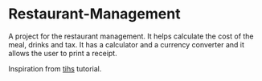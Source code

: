 # Restaurant-Management

A project for the restaurant management. It helps calculate the cost of the meal, drinks and tax. 
It has a calculator and a currency converter and it allows the user to print a receipt.

Inspiration from [tihs](https://www.youtube.com/watch?v=sOwtzVn0hv4&t=1797s) tutorial.
